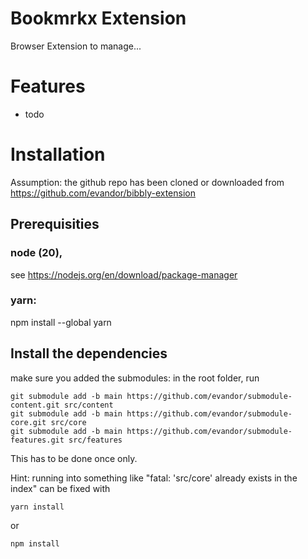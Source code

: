 # Bookmrkx Extension

Browser Extension to manage...

# Features

* todo

# Installation

Assumption: the github repo has been cloned or downloaded from https://github.com/evandor/bibbly-extension

## Prerequisities

### node (20), 

see https://nodejs.org/en/download/package-manager

### yarn: 

npm install --global yarn

## Install the dependencies

make sure you added the submodules: in the root folder, run

```
git submodule add -b main https://github.com/evandor/submodule-content.git src/content
git submodule add -b main https://github.com/evandor/submodule-core.git src/core
git submodule add -b main https://github.com/evandor/submodule-features.git src/features
```

This has to be done once only.

Hint: running into something like "fatal: 'src/core' already exists in the index" can be fixed with


```bash
yarn install
```
or
```bash
npm install
```

